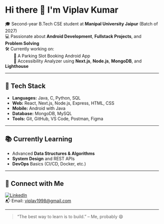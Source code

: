 # Hi there 👋 I'm Viplav Kumar

🎓 Second-year B.Tech CSE student at **Manipal University Jaipur** (Batch of 2027)  
💻 Passionate about **Android Development**, **Fullstack Projects**, and **Problem Solving**  
🛠 Currently working on:  
  🚗 A Parking Slot Booking Android App  
  🧪 Accessibility Analyzer using **Next.js**, **Node.js**, **MongoDB**, and **Lighthouse**

---

## 🔧 Tech Stack

- **Languages:** Java, C, Python, SQL  
- **Web:** React, Next.js, Node.js, Express, HTML, CSS  
- **Mobile:** Android with Java  
- **Database:** MongoDB, MySQL  
- **Tools:** Git, GitHub, VS Code, Postman, Figma

---

## 📚 Currently Learning

- Advanced **Data Structures & Algorithms**
- **System Design** and REST APIs
- **DevOps** Basics (CI/CD, Docker, etc.)

---

## 🔗 Connect with Me

[![LinkedIn](https://img.shields.io/badge/LinkedIn-blue?logo=linkedin&logoColor=white)](https://linkedin.com/in/viplav-kumar/)  
📬 Email: viplav1998@gmail.com

---

> “The best way to learn is to build.” – Me, probably 😄

